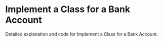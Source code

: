 # Implement a Class for a Bank Account

Detailed explanation and code for Implement a Class for a Bank Account.